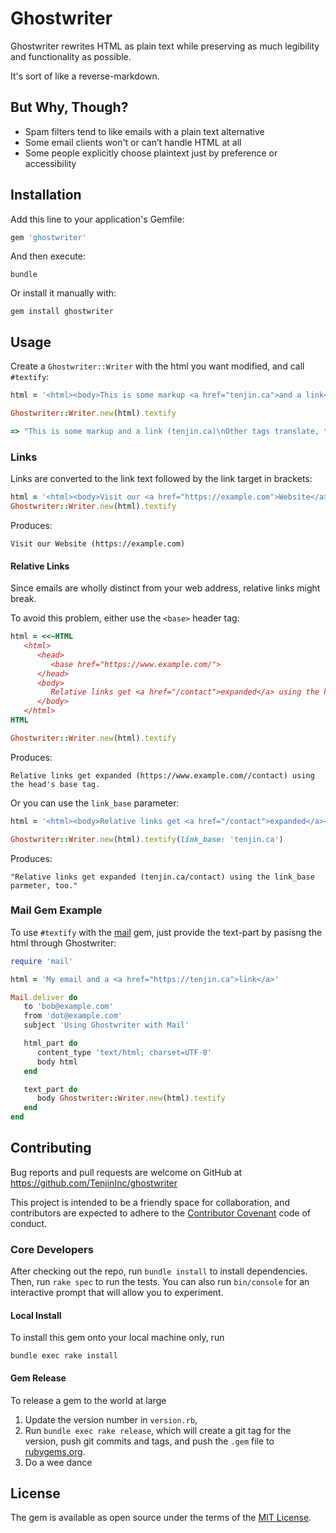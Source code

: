 # Ghostwriter

Ghostwriter rewrites HTML as plain text while preserving as much legibility and functionality as possible.

It's sort of like a reverse-markdown.

## But Why, Though?

* Spam filters tend to like emails with a plain text alternative
* Some email clients won't or can’t handle HTML at all
* Some people explicitly choose plaintext just by preference or accessibility

## Installation

Add this line to your application's Gemfile:

```ruby
gem 'ghostwriter'
```

And then execute:

    bundle

Or install it manually with:

    gem install ghostwriter

## Usage

Create a `Ghostwriter::Writer` with the html you want modified, and call `#textify`:

```ruby
html = '<html><body>This is some markup <a href="tenjin.ca">and a link</a><p>Other tags translate, too</p></body></html>'

Ghostwriter::Writer.new(html).textify

=> "This is some markup and a link (tenjin.ca)\nOther tags translate, too\n\n"

```

### Links

Links are converted to the link text followed by the link target in brackets:

```ruby
html = '<html><body>Visit our <a href="https://example.com">Website</a><body></html>'
Ghostwriter::Writer.new(html).textify
```

Produces:
```
Visit our Website (https://example.com)
```

#### Relative Links
Since emails are wholly distinct from your web address, relative links might break.

To avoid this problem, either use the `<base>` header tag:

```ruby
html = <<~HTML 
   <html>
      <head>
         <base href="https://www.example.com/">
      </head>
      <body>
         Relative links get <a href="/contact">expanded</a> using the head's base tag. 
      </body>
   </html>
HTML

Ghostwriter::Writer.new(html).textify
```
Produces:
```
Relative links get expanded (https://www.example.com//contact) using the head's base tag.
```

Or you can use the `link_base` parameter:
```ruby
html = '<html><body>Relative links get <a href="/contact">expanded</a></body></html> using the link_base parmeter, too.'

Ghostwriter::Writer.new(html).textify(link_base: 'tenjin.ca')
```

Produces: 
```
"Relative links get expanded (tenjin.ca/contact) using the link_base parmeter, too."
```

### Mail Gem Example

To use `#textify` with the [mail](https://github.com/mikel/mail) gem, just provide the text-part by pasisng the html
through Ghostwriter:

```ruby
require 'mail'

html = 'My email and a <a href="https://tenjin.ca">link</a>'

Mail.deliver do
   to 'bob@example.com'
   from 'dot@example.com'
   subject 'Using Ghostwriter with Mail'

   html_part do
      content_type 'text/html; charset=UTF-8'
      body html
   end

   text_part do
      body Ghostwriter::Writer.new(html).textify
   end
end

```

## Contributing

Bug reports and pull requests are welcome on GitHub at https://github.com/TenjinInc/ghostwriter

This project is intended to be a friendly space for collaboration, and contributors are expected to adhere to the
[Contributor Covenant](contributor-covenant.org) code of conduct.

### Core Developers

After checking out the repo, run `bundle install` to install dependencies. Then, run `rake spec` to run the tests. You
can also run `bin/console` for an interactive prompt that will allow you to experiment.

#### Local Install
To install this gem onto your local machine only, run 

`bundle exec rake install` 

#### Gem Release
To release a gem to the world at large

 1. Update the version number in `version.rb`,
 2. Run `bundle exec rake release`, 
    which will create a git tag for the version,
    push git commits and tags, 
    and push the `.gem` file to [rubygems.org](https://rubygems.org).
 3. Do a wee dance 

## License

The gem is available as open source under the terms of the [MIT License](http://opensource.org/licenses/MIT).
